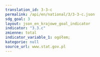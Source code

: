 ```yaml
---
translation_id: 3-3-c
permalink: /api/en/national/3/3-3-c.json
sdg_goal: 3
layout: json_en_krajowe_goal_indicator
indicator: "3.3.c"
zmienne: total
indicator_variable_1: ogółem;
kategorie: null
source_url: www.stat.gov.pl
---
```

